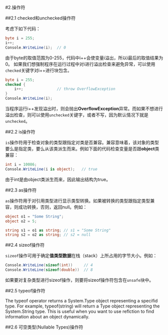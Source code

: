 #2.操作符

##2.1 checked和unchecked操作符

考虑下如下代码：
```cs
byte i = 255;
i++;
Console.WriteLine(i);  // 0
```
由于byte的取值范围为0-255，代码中i++会使变量i溢出，所以i最后的取值结果为0。 如果我们想强制程序在运行过程中对i进行溢出检查来避免异常，可以使用`checked`关键字对i++进行块包含。
```cs
byte i = 255;
checked {
	i++;               // throw OverflowException
}
Console.WriteLine(i);
```
当程序运行i++发现溢出时，则会抛出**OverflowException**异常。而如果不想进行溢出检查，则可以使用`unchecked`关键字，或者不写，因为默认情况下就是`unchecked`。

##2.2 is操作符

`is`操作符用于检查对象的类型跟指定对类是否兼容。兼容意味着，该对象的类型要么是指定类，要么从该类派生而来。例如下面的代码检查变量是否跟**object**类兼容：
```cs
int i = 10086;
Console.WriteLine(i is object);   // true
```
由于int是由object类派生而来，因此输出结构为true。

##2.3 as操作符

`as`操作符用于对引用类型进行显示类型转换。如果被转换的类型跟指定类型兼容，则成功转换，否则，返回null。例如：
```cs
object o1 = "Some String";
object o2 = 5;

string s1 = o1 as string; // s1 = "Some String"
string s2 = o2 as string; // s2 = null
```

##2.4 sizeof操作符

`sizeof`操作可用于确定**值类型数据**在栈（stack）上所占用的字节大小。例如：
```cs
Console.WriteLine(sizeof(int))     // 4
Console.WriteLine(sizeof(double))  // 8
```
如果要对复杂类型进行sizeof操作，则要将sizeof操作符包含在`unsafe`块中。

##2.5 typeof操作符

The typeof operator returns a System.Type object representing a specifid type. For example,
typeof(string)  will return a Type object representing the System.String type. This is useful when you
want to use reflction to find information about an object dynamically.

##2.6 可空类型(Nullable Types)操作符
